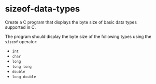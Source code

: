 # sizeof-data-types

Create a C program that displays the byte size of basic data types supported in C.

The program should display the byte size of the following types using the `sizeof` operator:

- `int`
- `char`
- `long`
- `long long`
- `double`
- `long double`
